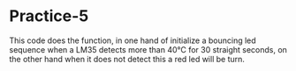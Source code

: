 # Practice-5
This code does the function, in one hand of initialize a bouncing led sequence when a LM35 detects more than 40°C for 30 straight seconds, on the other hand when it does not detect this a red led will be turn.
